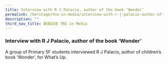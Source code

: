 ```yaml
---
title: Interview with R J Palacio, author of the book ‘Wonder’
permalink: /heritage/tns-in-media/interview-with-r-j-palacio-author-of-the-book-wonder/
description: ""
third_nav_title: 新闻动态 TNS in Media
---
```

### Interview with R J Palacio, author of the book ‘Wonder’

A group of Primary 5F students interviewed R J Palacio, author of children’s book ‘Wonder’, for What’s Up.